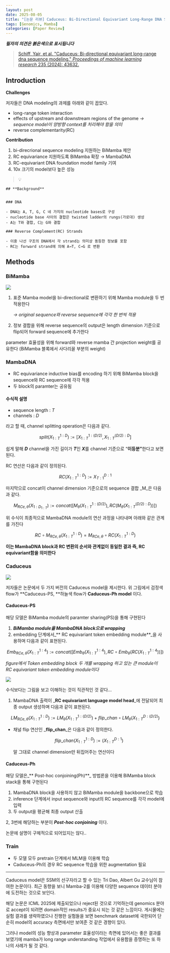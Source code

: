 ```yaml
---
layout: post
date: 2025-08-05
title: "[논문 리뷰] Caduceus: Bi-Directional Equivariant Long-Range DNA Sequence Modeling"
tags: [Genomics, Mamba]
categories: [Paper Review]
---
```


<span class="notion-red">_**필자의 의견은 붉은색으로 표시됩니다**_</span>


> [Schiff, Yair, et al. "Caduceus: Bi-directional equivariant long-range dna sequence modeling." ](https://pmc.ncbi.nlm.nih.gov/articles/PMC12189541/)[_Proceedings of machine learning research_](https://pmc.ncbi.nlm.nih.gov/articles/PMC12189541/)[ 235 (2024): 43632.](https://pmc.ncbi.nlm.nih.gov/articles/PMC12189541/)



## Introduction


**Challenges**


저자들은 DNA modeling의 과제를 아래와 같이 꼽았다.

- long-range token interaction
- effects of upstream and downstream regions of the genome 
_→ sequence model이 양방향 context를 처리해야 함을 의미_
- reverse complementarity(RC)

**Contribution**

1. bi-direcrional sequence modeling 지원하는 BiMamba 제안
1. RC equivariance 지원하도록 BiMamba 확장 → MambaDNA
1. RC-equivariant DNA foundation model family 기여
1. 10x 크기의 model보다 높은 성능

> 💡 


	## **Background**


	### DNA

	- DNA는 A, T, G, C 네 가지의 nucleotide bases로 구성
	- nucleotide base 사이의 결합은 twisted ladder의 rungs(가로대) 생성
	- A는 T와 결합, C는 G와 결합

	### Reverse Complement(RC) Strands

	- 이중 나선 구조의 DNA에서 각 strand는 의미상 동등한 정보를 포함
	- RC는 forward strand에 의해 A→T, C→G 로 변환


## Methods



### BiMamba


![](https://prod-files-secure.s3.us-west-2.amazonaws.com/542b861c-36a8-4051-84e5-8804b6728dba/2c247d59-7815-4980-99f0-8f0d21f445a7/image.png?X-Amz-Algorithm=AWS4-HMAC-SHA256&X-Amz-Content-Sha256=UNSIGNED-PAYLOAD&X-Amz-Credential=ASIAZI2LB4665CDIHSC4%2F20250920%2Fus-west-2%2Fs3%2Faws4_request&X-Amz-Date=20250920T060109Z&X-Amz-Expires=3600&X-Amz-Security-Token=IQoJb3JpZ2luX2VjEG4aCXVzLXdlc3QtMiJIMEYCIQDrHGBSg45ctZjTCBBkSkXjZ4FWu6eZV4XGsl6WJ56I0AIhANaspk02sDQ%2BDIEo%2Ba6Z5gLdVvbbd%2FeDvCqXyXNKKHSxKogECOf%2F%2F%2F%2F%2F%2F%2F%2F%2F%2FwEQABoMNjM3NDIzMTgzODA1IgwoXhC%2FPPvkSMh%2FktMq3AMnaonYSY8FPPM5e1%2B2fogtTCXWyYTWUnZ66WySeOgwXny7l7PwsVa6e67a5cdBpPySE2dw7VuraKZVj3SirkCC1A2oqqWc1Q5hYf3Ip9zGY%2Fqeg3CC8YpR%2FOn0lPvtAxPd0DXjQQVJTHRw4YAhAmXGH2WulqvWwy6pdHdaP3GJDMh2b1HsKsdxNy7oKM6ybB7OACrnv%2F%2BTDVB1zINGxYS0RvW9UlFD1%2FGel7Ui0tbeqMnGZ5AZEI8RVW7SKjyGmVGMnmwVbsDkIX3FixLgYn6hbG%2FMEVJQYfpT7%2BHOFtTjTmjciLYvQBED05NdREG%2BfCpt7EAJIRZfuYoCNxCC6Xj%2BnUJkuYZhpJgU4cKrf6LZbN7oH6CKR3CkfhkR423rkc3nbZNSQO5dZ9TxgZ5lcH2CoMLTZcpFIvKIH441Yc2xmO%2BMDRHR4wZ9QLUqLFovwN6XFjXUEfwlKeTbw1IPBZ0ZejJB%2Biav95DH%2BYKYvER9txlMi7vbFKNkM5ANwSbuzWd2gYWYSQlUYgtGI4HmHl%2FWA%2ByD8JBk8LyEqS%2BaxSE5p36hSWdyQ6CXxVwawQikCUGaYgotkuB6eTpLGaQDtNLw3D3LYKCvm0OhKR7%2Fsa5JsLGGfeqkj3wG%2F5wrlTC8hbnGBjqkAZZDUlQckVThee5Kk3eC5CJiZEdBNK5lL8BarhCXHR0utTo8L%2B6Pw3tPWdJXrPo0eza6N%2F4rrJpRqwaTv6KvAgusdU%2FaZa%2Bk8MnHz0UEAjeSgBUf%2BXhn19BJ%2Br%2F0cxv4MDYjMDPhvUI%2Fug0wQumnk1LA6k6ngm4LJNiOMqXV9DlBcGmTBMCEyOXkiKGUivtWHebOzlV9Xbv5roguSONe%2F%2F4%2B8wxd&X-Amz-Signature=bfa1315d3c66fd738a05f82d8a92aa8a155c1eac74f1cbedeebb6c61da9b1393&X-Amz-SignedHeaders=host&x-amz-checksum-mode=ENABLED&x-id=GetObject)

1. 표준 Mamba model을 bi-directional로 변환하기 위해 Mamba module을 두 번 적용한다

	_→ original sequence와 reverse sequence에 각각 한 번씩 적용_

1. 정보 결합을 위해 reverse sequence의 output은 length dimension 기준으로 flip되어 forward sequence에 추가한다

parameter 효율성을 위해 forward와 reverse mamba 간 projection weight를 공유한다 (BiMamba 블록에서 사다리꼴 부분의 weight)



### MambaDNA

- RC equivariance inductive bias를 encoding 하기 위해 BiMamba block을 sequence와 RC sequence에 각각 적용
- 두 block의 paramter는 공유됨


#### 수식적 설명

- sequence length : _T_
- channels : _D_

라고 할 때,  channel splitting operation은 다음과 같다.


$$
split(X^{1:D}_{1:T}):=[X^{1:(D/2)}_{1:T},X^{(D/2):D}_{1:T}]
$$


<span class="notion-red">쉽게 말해 </span><span class="notion-red">_**D**_</span><span class="notion-red"> channel을 가진 길이가 </span><span class="notion-red">_**T**_</span><span class="notion-red">인 </span><span class="notion-red">_**X**_</span><span class="notion-red">를 channel 기준으로 “</span><span class="notion-red">**이등분”**</span><span class="notion-red">한다고 보면 된다.</span>


RC 연산은 다음과 같이 정의된다.


$$
RC(X^{1:D}_{1:T}):=X^{D:1}_{T:1}
$$


마지막으로 concat이 channel dimension 기준으로의 sequence 결합 _M_은 다음과 같다.


$$
M_{RCe,\theta}(X_{1:D_{1:T}}):=concat([M_{\theta}(X^{1:(D/2)}_{1:T}),RC(M_{\theta}(X^{(D/2):D}_{1:T}))])
$$


위 수식이 최종적으로 MambaDNA module의 연산 과정을 나타내며 아래와 같은 관계를 가진다


$$
RC\circ M_{RCe,\theta}(X^{1:D}_{1:T}) = M_{RCe,\theta} \circ RC(X^{1:D}_{1:T})
$$


**이는 MambaDNA block과 RC 변환의 순서와 관계없이 동일한 결과 즉, RC equivariant함을 의미한다**



### Caduceus


![](https://prod-files-secure.s3.us-west-2.amazonaws.com/542b861c-36a8-4051-84e5-8804b6728dba/f94a60d7-8145-473b-aef9-7c68d3ec604a/image.png?X-Amz-Algorithm=AWS4-HMAC-SHA256&X-Amz-Content-Sha256=UNSIGNED-PAYLOAD&X-Amz-Credential=ASIAZI2LB4665CDIHSC4%2F20250920%2Fus-west-2%2Fs3%2Faws4_request&X-Amz-Date=20250920T060109Z&X-Amz-Expires=3600&X-Amz-Security-Token=IQoJb3JpZ2luX2VjEG4aCXVzLXdlc3QtMiJIMEYCIQDrHGBSg45ctZjTCBBkSkXjZ4FWu6eZV4XGsl6WJ56I0AIhANaspk02sDQ%2BDIEo%2Ba6Z5gLdVvbbd%2FeDvCqXyXNKKHSxKogECOf%2F%2F%2F%2F%2F%2F%2F%2F%2F%2FwEQABoMNjM3NDIzMTgzODA1IgwoXhC%2FPPvkSMh%2FktMq3AMnaonYSY8FPPM5e1%2B2fogtTCXWyYTWUnZ66WySeOgwXny7l7PwsVa6e67a5cdBpPySE2dw7VuraKZVj3SirkCC1A2oqqWc1Q5hYf3Ip9zGY%2Fqeg3CC8YpR%2FOn0lPvtAxPd0DXjQQVJTHRw4YAhAmXGH2WulqvWwy6pdHdaP3GJDMh2b1HsKsdxNy7oKM6ybB7OACrnv%2F%2BTDVB1zINGxYS0RvW9UlFD1%2FGel7Ui0tbeqMnGZ5AZEI8RVW7SKjyGmVGMnmwVbsDkIX3FixLgYn6hbG%2FMEVJQYfpT7%2BHOFtTjTmjciLYvQBED05NdREG%2BfCpt7EAJIRZfuYoCNxCC6Xj%2BnUJkuYZhpJgU4cKrf6LZbN7oH6CKR3CkfhkR423rkc3nbZNSQO5dZ9TxgZ5lcH2CoMLTZcpFIvKIH441Yc2xmO%2BMDRHR4wZ9QLUqLFovwN6XFjXUEfwlKeTbw1IPBZ0ZejJB%2Biav95DH%2BYKYvER9txlMi7vbFKNkM5ANwSbuzWd2gYWYSQlUYgtGI4HmHl%2FWA%2ByD8JBk8LyEqS%2BaxSE5p36hSWdyQ6CXxVwawQikCUGaYgotkuB6eTpLGaQDtNLw3D3LYKCvm0OhKR7%2Fsa5JsLGGfeqkj3wG%2F5wrlTC8hbnGBjqkAZZDUlQckVThee5Kk3eC5CJiZEdBNK5lL8BarhCXHR0utTo8L%2B6Pw3tPWdJXrPo0eza6N%2F4rrJpRqwaTv6KvAgusdU%2FaZa%2Bk8MnHz0UEAjeSgBUf%2BXhn19BJ%2Br%2F0cxv4MDYjMDPhvUI%2Fug0wQumnk1LA6k6ngm4LJNiOMqXV9DlBcGmTBMCEyOXkiKGUivtWHebOzlV9Xbv5roguSONe%2F%2F4%2B8wxd&X-Amz-Signature=cb80e820f2781b48f9796b2c7e819e067c04413d1515d6a61b4b71f2f3cf7f04&X-Amz-SignedHeaders=host&x-amz-checksum-mode=ENABLED&x-id=GetObject)


저자들은 논문에서 두 가지 버전의 Caduceus model을 제시한다. 위 그림에서 검정색 flow가 **Caduceus-PS, **하늘색 flow가 **Caduceus-Ph model** 이다.



#### Caduceus-PS


해당 모델은 BiMamba module의 paramter sharing(PS)을 통해 구현된다

1. _**BiMamba module을 MambaDNA block으로 wrapping**_
1. embedding 단계에서_** RC equivariant token embedding module**_을 사용하며 다음과 같이 표현된다.

$$
Emb_{RCe,\theta}(X^{1:4}_{1:T}):=concat([Emb_{\theta}(X^{1:4}_{1:T}),RC \circ Emb_{\theta}(RC(X^{1:4}_{1:T}))])
$$


_figure에서 Token embedding block 두 개를 wrapping 하고 있는 큰 module이 RC equivariant token embedding module이다_


![](https://prod-files-secure.s3.us-west-2.amazonaws.com/542b861c-36a8-4051-84e5-8804b6728dba/b175e4da-71eb-4e91-8c23-a06dabe673c9/image.png?X-Amz-Algorithm=AWS4-HMAC-SHA256&X-Amz-Content-Sha256=UNSIGNED-PAYLOAD&X-Amz-Credential=ASIAZI2LB4665CDIHSC4%2F20250920%2Fus-west-2%2Fs3%2Faws4_request&X-Amz-Date=20250920T060109Z&X-Amz-Expires=3600&X-Amz-Security-Token=IQoJb3JpZ2luX2VjEG4aCXVzLXdlc3QtMiJIMEYCIQDrHGBSg45ctZjTCBBkSkXjZ4FWu6eZV4XGsl6WJ56I0AIhANaspk02sDQ%2BDIEo%2Ba6Z5gLdVvbbd%2FeDvCqXyXNKKHSxKogECOf%2F%2F%2F%2F%2F%2F%2F%2F%2F%2FwEQABoMNjM3NDIzMTgzODA1IgwoXhC%2FPPvkSMh%2FktMq3AMnaonYSY8FPPM5e1%2B2fogtTCXWyYTWUnZ66WySeOgwXny7l7PwsVa6e67a5cdBpPySE2dw7VuraKZVj3SirkCC1A2oqqWc1Q5hYf3Ip9zGY%2Fqeg3CC8YpR%2FOn0lPvtAxPd0DXjQQVJTHRw4YAhAmXGH2WulqvWwy6pdHdaP3GJDMh2b1HsKsdxNy7oKM6ybB7OACrnv%2F%2BTDVB1zINGxYS0RvW9UlFD1%2FGel7Ui0tbeqMnGZ5AZEI8RVW7SKjyGmVGMnmwVbsDkIX3FixLgYn6hbG%2FMEVJQYfpT7%2BHOFtTjTmjciLYvQBED05NdREG%2BfCpt7EAJIRZfuYoCNxCC6Xj%2BnUJkuYZhpJgU4cKrf6LZbN7oH6CKR3CkfhkR423rkc3nbZNSQO5dZ9TxgZ5lcH2CoMLTZcpFIvKIH441Yc2xmO%2BMDRHR4wZ9QLUqLFovwN6XFjXUEfwlKeTbw1IPBZ0ZejJB%2Biav95DH%2BYKYvER9txlMi7vbFKNkM5ANwSbuzWd2gYWYSQlUYgtGI4HmHl%2FWA%2ByD8JBk8LyEqS%2BaxSE5p36hSWdyQ6CXxVwawQikCUGaYgotkuB6eTpLGaQDtNLw3D3LYKCvm0OhKR7%2Fsa5JsLGGfeqkj3wG%2F5wrlTC8hbnGBjqkAZZDUlQckVThee5Kk3eC5CJiZEdBNK5lL8BarhCXHR0utTo8L%2B6Pw3tPWdJXrPo0eza6N%2F4rrJpRqwaTv6KvAgusdU%2FaZa%2Bk8MnHz0UEAjeSgBUf%2BXhn19BJ%2Br%2F0cxv4MDYjMDPhvUI%2Fug0wQumnk1LA6k6ngm4LJNiOMqXV9DlBcGmTBMCEyOXkiKGUivtWHebOzlV9Xbv5roguSONe%2F%2F4%2B8wxd&X-Amz-Signature=7ef0ecd0901bd8173b1f1fff1215f36ba00361eeaed7f05b2489b14175dc2ffc&X-Amz-SignedHeaders=host&x-amz-checksum-mode=ENABLED&x-id=GetObject)


<span class="notion-red">수식보다는 그림을 보고 이해하는 것이 직관적인 것 같다…</span>

1. MambaDNA 출력이 _**RC equivariant language model head**_에 전달되어 최종 output 생성하며 다음과 같이 표현된다.

$$
LM_{RCe,\theta}(X^{1:D}_{1:T}):= LM_{\theta}(X^{1:(D/2)}_{1:T})+flip\_chan\circ LM_{\theta}(X^{D:(D/2)}_{1:T})
$$

- 채널 flip 연산인 _**flip\_chan**_은 다음과 같이 정의한다.

	$$
	flip\_chan(X^{1:D}_{1:T}):=(X^{D:1}_{1:T})
	$$


	말 그대로 channel dimension만 뒤집어주는 연산이다



#### Caduceus-Ph


해당 모델은_** Post-hoc conjoining(Ph)**_ 방법론을 이용해 BiMamba block stack을 통해 구현된다

1. MambaDNA block을 사용하지 않고 BiMamba module을 backbone으로 학습
1. inference 단계에서 input sequence와 input의 RC sequence를 각각 model에 입력
1. 두 output을 평균해 최종 output 산출

2, 3번에 해당하는 부분이 _**Post-hoc conjoining**_ 이다.


<span class="notion-red">논문에 설명이 구체적으로 되어있지는 않다..</span>



### Train

- 두 모델 모두 pretrain 단계에서 MLM을 이용해 학습
- Caduceus-Ph의 경우 RC sequence 학습을 위한 augmentation 필요

---


<span class="notion-red">Caduceus model은 SSM의 선구자라고 할 수 있는 Tri Dao, Albert Gu 교수님이 참여한 논문이다. 최근 동향을 보니 Mamba-2를 이용해 다양한 sequence 데이터 분야에 도전하는 것으로 보인다.</span>


<span class="notion-red">해당 논문은 ICML 2025에 제출되었으나 reject된 것으로 기억하는데 genomics 분야로 accept이 되려면 domain적인 results가 중요시 되는 것 같은 느낌이다. 게시물에는 실험 결과를 생략하였으나 진행한 실험들을 보면 benchmark dataset에 국한되어 단순히 model의 accuracy 측면에서만 보여준 것 같은 경향이 있다.</span>


<span class="notion-red">그러나 model의 성능 향상과 parameter 효율성이라는 측면에 있어서는 좋은 결과를 보였기에 mamba가 long range understanding 작업에서 유용함을 증명하는 또 하나의 사례가 될 것 같다.</span>

